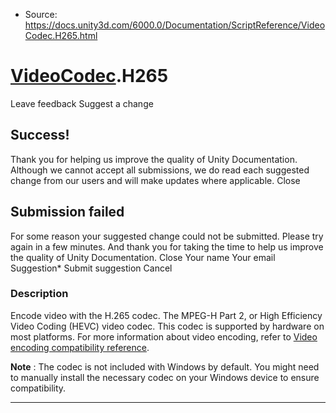 * Source: https://docs.unity3d.com/6000.0/Documentation/ScriptReference/VideoCodec.H265.html

#  [VideoCodec](https://docs.unity3d.com/6000.0/Documentation/ScriptReference/VideoCodec.html).H265
Leave feedback
Suggest a change
## Success!
Thank you for helping us improve the quality of Unity Documentation. Although we cannot accept all submissions, we do read each suggested change from our users and will make updates where applicable.
Close
## Submission failed
For some reason your suggested change could not be submitted. Please <a>try again</a> in a few minutes. And thank you for taking the time to help us improve the quality of Unity Documentation.
Close
Your name Your email Suggestion* Submit suggestion
Cancel
### Description
Encode video with the H.265 codec.
The MPEG-H Part 2, or High Efficiency Video Coding (HEVC) video codec. This codec is supported by hardware on most platforms. For more information about video encoding, refer to [Video encoding compatibility reference](https://docs.unity3d.com/6000.0/Documentation/Manual/video-encoding-compatibility.html).   
  
**Note** : The codec is not included with Windows by default. You might need to manually install the necessary codec on your Windows device to ensure compatibility.
* * *
